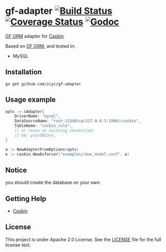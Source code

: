 gf-adapter [![Build Status](https://travis-ci.org/zcyc/gf-adapter.svg?branch=master)](https://travis-ci.org/zcyc/gf-adapter) [![Coverage Status](https://coveralls.io/repos/github/zcyc/gf-adapter/badge.svg?branch=master)](https://coveralls.io/github/zcyc/gf-adapter?branch=master) [![Godoc](https://godoc.org/github.com/zcyc/gf-adapter?status.svg)](https://godoc.org/github.com/zcyc/gf-adapter)
====

[GF ORM](https://github.com/gogf/gf) adapter for [Casbin](https://github.com/casbin/casbin). 

Based on [GF ORM](https://github.com/gogf/gf), and tested in:
- MySQL

## Installation

    go get github.com/zcyc/gf-adapter

## Usage example

```go
opts := &Adapter{
    DriverName: "mysql",
    DataSourceName: "root:1234@tcp(127.0.0.1:3306)/casbin",
    TableName: "casbin_rule",
    // or reuse an existing connection:
    // Db: yourDBConn,
}

a := NewAdapterFromOptions(opts)
e := casbin.NewEnforcer("examples/rbac_model.conf", a)
```

## Notice
you should create the database on your own.

## Getting Help

- [Casbin](https://github.com/casbin/casbin)

## License

This project is under Apache 2.0 License. See the [LICENSE](LICENSE) file for the full license text.
